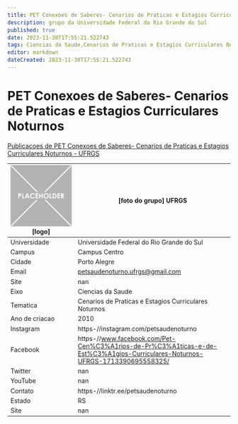 ```yaml
---
title: PET Conexoes de Saberes- Cenarios de Praticas e Estagios Curriculares Noturnos - UFRGS
description: grupo da Universidade Federal do Rio Grande do Sul
published: true
date: 2023-11-30T17:55:21.522743
tags: Ciencias da Saude,Cenarios de Praticas e Estagios Curriculares Noturnos
editor: markdown
dateCreated: 2023-11-30T17:55:21.522743
---
```


# PET Conexoes de Saberes- Cenarios de Praticas e Estagios Curriculares Noturnos

[Publicacoes de PET Conexoes de Saberes- Cenarios de Praticas e Estagios Curriculares Noturnos - UFRGS](/atividade/214PETConexoesdeSaberesCenariosdePraticaseEstagiosCurricularesNoturnosUFRGS/feed.md)

| ![placeholder.png](/placeholder.png) [logo] | [foto do grupo] UFRGS         |
| ------------------------------------------- | ------------------------------------------------- |
| Universidade                                | Universidade Federal do Rio Grande do Sul      |
| Campus                                      | Campus Centro            |
| Cidade                                      | Porto Alegre             |
| Email                                       | petsaudenoturno.ufrgs@gmail.com             |
| Site                                        | nan              |
| Eixo                                        | Ciencias da Saude              |
| Tematica                                    | Cenarios de Praticas e Estagios Curriculares Noturnos          |
| Ano de criacao                              | 2010        |
| Instagram                                   | https-//instagram.com/petsaudenoturno         |
| Facebook                                    | https-//www.facebook.com/Pet-Cen%C3%A1rios-de-Pr%C3%A1ticas-e-de-Est%C3%A1gios-Curriculares-Noturnos-UFRGS-1713390695558325/          |
| Twitter                                     | nan           |
| YouTube                                     | nan           |
| Contato                                     | https-//linktr.ee/petsaudenoturno         |
| Estado                                      |  RS            |
| Site                                        | nan |
